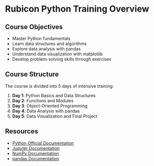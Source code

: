 # Rubicon Python Training Overview

## Course Objectives
- Master Python fundamentals
- Learn data structures and algorithms
- Explore data analysis with pandas
- Understand data visualization with matplotlib
- Develop problem-solving skills through exercises

## Course Structure
The course is divided into 5 days of intensive training:
1. **Day 1**: Python Basics and Data Structures
2. **Day 2**: Functions and Modules
3. **Day 3**: Object-Oriented Programming
4. **Day 4**: Data Analysis with pandas
5. **Day 5**: Data Visualization and Final Project

## Resources
- [Python Official Documentation](https://docs.python.org/3/)
- [Jupyter Documentation](https://jupyter.org/documentation)
- [NumPy Documentation](https://numpy.org/doc/)
- [pandas Documentation](https://pandas.pydata.org/docs/)
